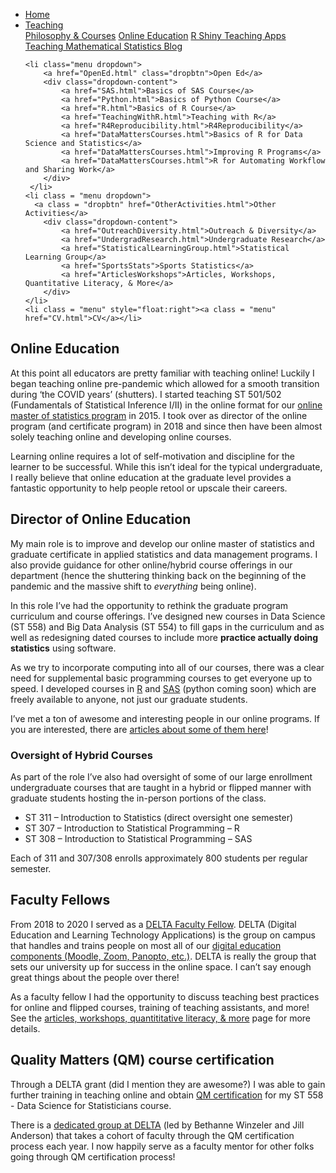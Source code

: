 
<head>
  <link rel="stylesheet" href="../css/styles.css">
</head>

<ul class = "menu">
    <li class = "menu"><a class = "menu" href="../index.html">Home</a></li>
    <li class="menu dropdown">
        <a href="Teaching.html" class="dropbtn">Teaching</a>
        <div class="dropdown-content">
            <a href="PhilosophyCourses.html">Philosophy & Courses</a>
            <a href="Online.html">Online Education</a>
            <a href="ShinyApps.html">R Shiny Teaching Apps</a>
            <a href="MathStat.html">Teaching Mathematical Statistics Blog</a>
        </div>
     </li>
    
    <li class="menu dropdown">
        <a href="OpenEd.html" class="dropbtn">Open Ed</a>
        <div class="dropdown-content">
            <a href="SAS.html">Basics of SAS Course</a>
            <a href="Python.html">Basics of Python Course</a>
            <a href="R.html">Basics of R Course</a>
            <a href="TeachingWithR.html">Teaching with R</a>
            <a href="R4Reproducibility.html">R4Reproducibility</a>
            <a href="DataMattersCourses.html">Basics of R for Data Science and Statistics</a>
            <a href="DataMattersCourses.html">Improving R Programs</a>
            <a href="DataMattersCourses.html">R for Automating Workflow and Sharing Work</a>
        </div>
     </li>
    <li class = "menu dropdown">
      <a class = "dropbtn" href="OtherActivities.html">Other Activities</a>
        <div class="dropdown-content">
            <a href="OutreachDiversity.html">Outreach & Diversity</a>
            <a href="UndergradResearch.html">Undergraduate Research</a>
            <a href="StatisticalLearningGroup.html">Statistical Learning Group</a>
            <a href="SportsStats">Sports Statistics</a>
            <a href="ArticlesWorkshops">Articles, Workshops, Quantitative Literacy, & More</a>
        </div>
    </li>
    <li class = "menu" style="float:right"><a class = "menu" href="CV.html">CV</a></li>
</ul>

<br style = "display: block; content: ''; margin-top: 10; ">


## Online Education

At this point all educators are pretty familiar with teaching online!
Luckily I began teaching online pre-pandemic which allowed for a smooth
transition during ‘the COVID years’ (shutters). I started teaching ST
501/502 (Fundamentals of Statistical Inference I/II) in the online
format for our
<a href = "https://statistics.sciences.ncsu.edu/graduate/online-programs/" target = "_blank">online
master of statistics program</a> in 2015. I took over as director of the
online program (and certificate program) in 2018 and since then have
been almost solely teaching online and developing online courses.

Learning online requires a lot of self-motivation and discipline for the
learner to be successful. While this isn’t ideal for the typical
undergraduate, I really believe that online education at the graduate
level provides a fantastic opportunity to help people retool or upscale
their careers.

## Director of Online Education

My main role is to improve and develop our online master of statistics
and graduate certificate in applied statistics and data management
programs. I also provide guidance for other online/hybrid course
offerings in our department (hence the shuttering thinking back on the
beginning of the pandemic and the massive shift to *everything* being
online).

In this role I’ve had the opportunity to rethink the graduate program
curriculum and course offerings. I’ve designed new courses in Data
Science (ST 558) and Big Data Analysis (ST 554) to fill gaps in the
curriculum and as well as redesigning dated courses to include more
**practice actually doing statistics** using software.

As we try to incorporate computing into all of our courses, there was a
clear need for supplemental basic programming courses to get everyone up
to speed. I developed courses in [R](R.html) and [SAS](SAS.html) (python
coming soon) which are freely available to anyone, not just our graduate
students.

I’ve met a ton of awesome and interesting people in our online programs.
If you are interested, there are
<a href= "https://statistics.sciences.ncsu.edu/graduate/online-programs/online-students-faculty/" target ="_blank">articles
about some of them here</a>!

### Oversight of Hybrid Courses

As part of the role I’ve also had oversight of some of our large
enrollment undergraduate courses that are taught in a hybrid or flipped
manner with graduate students hosting the in-person portions of the
class.

- ST 311 – Introduction to Statistics (direct oversight one semester)
- ST 307 – Introduction to Statistical Programming – R
- ST 308 – Introduction to Statistical Programming – SAS

Each of 311 and 307/308 enrolls approximately 800 students per regular
semester.

## Faculty Fellows

From 2018 to 2020 I served as a
<a href = "https://delta.ncsu.edu/about-delta/meet-our-faculty-fellows/" target = "_blank">DELTA
Faculty Fellow</a>. DELTA (Digital Education and Learning Technology
Applications) is the group on campus that handles and trains people on
most all of our
<a href = "https://ncsu.service-now.com/delta?id=delta_home" target = "_blank">digital
education components (Moodle, Zoom, Panopto, etc.)</a>. DELTA is really
the group that sets our university up for success in the online space. I
can’t say enough great things about the people over there!

As a faculty fellow I had the opportunity to discuss teaching best
practices for online and flipped courses, training of teaching
assistants, and more! See the
<a href = "ArticlesWorkshops.html" target = "_blank">articles,
workshops, quantititative literacy, & more</a> page for more details.

## Quality Matters (QM) course certification

Through a DELTA grant (did I mention they are awesome?) I was able to
gain further training in teaching online and obtain
<a href = "https://www.qualitymatters.org/" target = "_blank">QM
certification</a> for my ST 558 - Data Science for Statisticians course.

There is a
<a href = "https://delta.ncsu.edu/course-planning/delta-grants/" target = "_blank">dedicated
group at DELTA</a> (led by Bethanne Winzeler and Jill Anderson) that
takes a cohort of faculty through the QM certification process each
year. I now happily serve as a faculty mentor for other folks going
through QM certification process!
